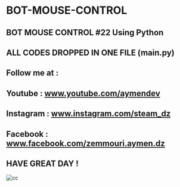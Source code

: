 # BOT-MOUSE-CONTROL
BOT MOUSE CONTROL #22 Using Python
---------------------------------------
ALL CODES DROPPED IN ONE FILE (main.py)
---------------------------------------
Follow me at :
----------------------------------------
Youtube : www.youtube.com/aymendev
----------------------------------------
Instagram : www.instagram.com/steam_dz
----------------------------------------
Facebook : www.facebook.com/zemmouri.aymen.dz
----------------------------------------
HAVE GREAT DAY !
----------------------------------------
![cc](https://user-images.githubusercontent.com/68467119/201543082-1a9cd38d-5c10-4a5a-828f-9e6a9b6f8f3a.jpg)
